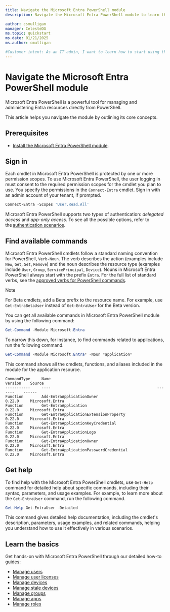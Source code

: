 ```yaml
---
title: Navigate the Microsoft Entra PowerShell module
description: Navigate the Microsoft Entra PowerShell module to learn the core concepts, commands, and how to get help.

author: csmulligan
manager: CelesteDG
ms.topic: quickstart
ms.date: 01/21/2025
ms.author: cmulligan

#Customer intent: As an IT admin, I want to learn how to start using the Microsoft Entra PowerShell module, including authentication, core concepts, commands, and how to get help.
---
```


# Navigate the Microsoft Entra PowerShell module

Microsoft Entra PowerShell is a powerful tool for managing and administering Entra resources directly from PowerShell.

This article helps you navigate the module by outlining its core concepts.

## Prerequisites

- [Install the Microsoft Entra PowerShell module](installation.md).

## Sign in

Each cmdlet in Microsoft Entra PowerShell is protected by one or more permission scopes. To use Microsoft Entra PowerShell, the user logging in must consent to the required permission scopes for the cmdlet you plan to use.  You specify the permissions in the `Connect-Entra` cmdlet. Sign in with an admin account of your tenant, if prompted.

```powershell
Connect-Entra -Scopes 'User.Read.All'
```

Microsoft Entra PowerShell supports two types of authentication: *delegated access* and *app-only access*.
To see all the possible options, refer to the [authentication scenarios](authentication-scenarios.md).

## Find available commands

Microsoft Entra PowerShell cmdlets follow a standard naming convention for PowerShell, `Verb-Noun`. The verb describes the action (examples include `New`, `Get`, `Set`, `Remove`) and the noun describes the resource type (examples include `User`, `Group`, `ServicePrincipal`, `Device`). Nouns in Microsoft Entra PowerShell always start with the prefix `Entra`. For the full list of standard verbs, see the  [approved verbs for PowerShell commands](/powershell/scripting/developer/cmdlet/approved-verbs-for-windows-powershell-commands).

> [!NOTE]
> For Beta cmdlets, add a Beta prefix to the resource name. For example, use `Get-EntraBetaUser` instead of `Get-EntraUser` for the Beta version.

You can get all available commands in Microsoft Entra PowerShell module by using the following command:

```powershell
Get-Command -Module Microsoft.Entra
```

To narrow this down, for instance, to find commands related to applications, run the following command.

```powershell
Get-Command -Module Microsoft.Entra* -Noun *application*
```

This command shows all the cmdlets, functions, and aliases included in the module for the application resource.

```Output
CommandType     Name                                               Version    Source
-----------     ----                                               -------    ------
Function        Add-EntraApplicationOwner                          0.22.0     Microsoft.Entra
Function        Get-EntraApplication                               0.22.0     Microsoft.Entra
Function        Get-EntraApplicationExtensionProperty              0.22.0     Microsoft.Entra
Function        Get-EntraApplicationKeyCredential                  0.22.0     Microsoft.Entra
Function        Get-EntraApplicationLogo                           0.22.0     Microsoft.Entra
Function        Get-EntraApplicationOwner                          0.22.0     Microsoft.Entra
Function        Get-EntraApplicationPasswordCredential             0.22.0     Microsoft.Entra
```

## Get help

To find help with the Microsoft Entra PowerShell cmdlets, use `Get-Help` command for detailed help about specific commands, including their syntax, parameters, and usage examples.
For example, to learn more about the `Get-EntraUser` command, run the following command.

```powershell
Get-Help Get-EntraUser -Detailed
```

This command gives detailed help documentation, including the cmdlet's description, parameters, usage examples, and related commands, helping you understand how to use it effectively in various scenarios.

## Learn the basics

Get hands-on with Microsoft Entra PowerShell through our detailed how-to guides:

- [Manage users](manage-user.md)
- [Manage user licenses](how-to-manage-user-licenses.md)
- [Manage devices](manage-devices.md)
- [Manage stale devices](manage-stale-devices.md)
- [Manage groups](manage-groups.md)
- [Manage apps](manage-apps.md)
- [Manage roles](manage-roles.md)
